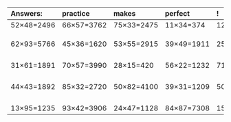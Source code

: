 | Answers: | practice | makes | perfect | ! |
| :--- | :--- | :--- | :--- | :--- |
| 52×48=2496 | 66×57=3762 | 75×33=2475 | 11×34=374 | 12×56=672 | 
|   |   |   |   |   | 
|   |   |   |   |   | 
|   |   |   |   |   | 
| 62×93=5766 | 45×36=1620 | 53×55=2915 | 39×49=1911 | 25×22=550 | 
|   |   |   |   |   | 
|   |   |   |   |   | 
|   |   |   |   |   | 
|   |   |   |   |   | 
| 31×61=1891 | 70×57=3990 | 28×15=420 | 56×22=1232 | 71×60=4260 | 
|   |   |   |   |   | 
|   |   |   |   |   | 
|   |   |   |   |   | 
|   |   |   |   |   | 
| 44×43=1892 | 85×32=2720 | 50×82=4100 | 39×31=1209 | 50×62=3100 | 
|   |   |   |   |   | 
|   |   |   |   |   | 
|   |   |   |   |   | 
|   |   |   |   |   | 
| 13×95=1235 | 93×42=3906 | 24×47=1128 | 84×87=7308 | 15×87=1305 | 

